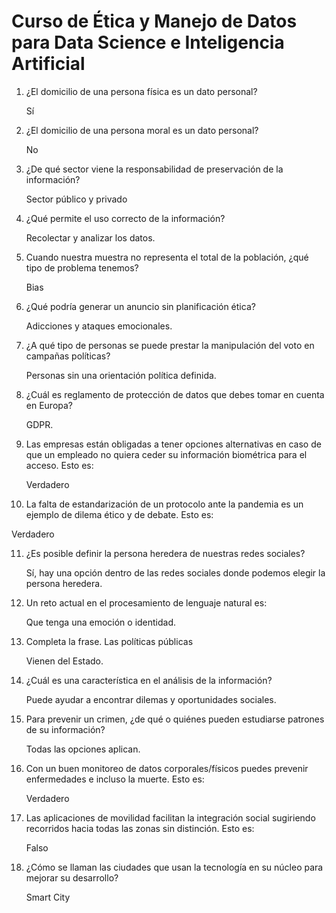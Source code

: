 # Curso de Ética y Manejo de Datos para Data Science e Inteligencia Artificial

1. ¿El domicilio de una persona física es un dato personal?

   Sí

2. ¿El domicilio de una persona moral es un dato personal?

   No

3. ¿De qué sector viene la responsabilidad de preservación de la información?

   Sector público y privado

4. ¿Qué permite el uso correcto de la información?

   Recolectar y analizar los datos.

5. Cuando nuestra muestra no representa el total de la población, ¿qué tipo de problema tenemos?

   Bias

6. ¿Qué podría generar un anuncio sin planificación ética?

   Adicciones y ataques emocionales.

7. ¿A qué tipo de personas se puede prestar la manipulación del voto en campañas políticas?

   Personas sin una orientación política definida.

8. ¿Cuál es reglamento de protección de datos que debes tomar en cuenta en Europa?

   GDPR.

9. Las empresas están obligadas a tener opciones alternativas en caso de que un empleado no quiera ceder su información biométrica para el acceso. Esto es:

   Verdadero

10. La falta de estandarización de un protocolo ante la pandemia es un ejemplo de dilema ético y de debate. Esto es:

   Verdadero

11. ¿Es posible definir la persona heredera de nuestras redes sociales?

    Sí, hay una opción dentro de las redes sociales donde podemos elegir la persona heredera.

12. Un reto actual en el procesamiento de lenguaje natural es:

    Que tenga una emoción o identidad.

13. Completa la frase. Las políticas públicas

    Vienen del Estado.

14. ¿Cuál es una característica en el análisis de la información?

    Puede ayudar a encontrar dilemas y oportunidades sociales.

15. Para prevenir un crimen, ¿de qué o quiénes pueden estudiarse patrones de su información?

    Todas las opciones aplican.

16. Con un buen monitoreo de datos corporales/físicos puedes prevenir enfermedades e incluso la muerte. Esto es:

    Verdadero

17. Las aplicaciones de movilidad facilitan la integración social sugiriendo recorridos hacia todas las zonas sin distinción. Esto es:

    Falso

18. ¿Cómo se llaman las ciudades que usan la tecnología en su núcleo para mejorar su desarrollo?

    Smart City
